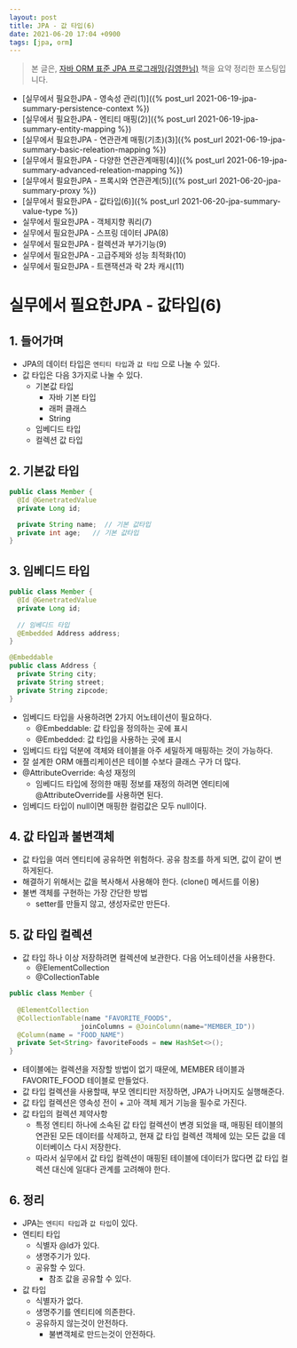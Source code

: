 ```yaml
---
layout: post
title: JPA - 값 타입(6)
date: 2021-06-20 17:04 +0900
tags: [jpa, orm]
---
```

> 본 글은, [자바 ORM 표준 JPA 프로그래밍(김영한님)](http://www.yes24.com/Product/Goods/19040233) 책을 요약 정리한 포스팅입니다.

- [실무에서 필요한JPA - 영속성 관리(1)]({% post_url 2021-06-19-jpa-summary-persistence-context %})
- [실무에서 필요한JPA - 엔티티 매핑(2)]({% post_url 2021-06-19-jpa-summary-entity-mapping %})
- [실무에서 필요한JPA - 연관관계 매핑(기초)(3)]({% post_url 2021-06-19-jpa-summary-basic-releation-mapping %})
- [실무에서 필요한JPA - 다양한 연관관계매핑(4)]({% post_url 2021-06-19-jpa-summary-advanced-releation-mapping %})
- [실무에서 필요한JPA - 프록시와 연관관계(5)]({% post_url 2021-06-20-jpa-summary-proxy %})
- [실무에서 필요한JPA - 값타입(6)]({% post_url 2021-06-20-jpa-summary-value-type %})
- 실무에서 필요한JPA - 객체지향 쿼리(7)
- 실무에서 필요한JPA - 스프링 데이터 JPA(8)
- 실무에서 필요한JPA - 컬렉션과 부가기능(9)
- 실무에서 필요한JPA - 고급주제와 성능 최적화(10)
- 실무에서 필요한JPA - 트랜잭션과 락 2차 캐시(11)

# 실무에서 필요한JPA - 값타입(6)

## 1. 들어가며 

- JPA의 데이터 타입은 `엔티티 타입`과 `값 타입` 으로 나눌 수 있다. 
- 값 타입은 다음 3가지로 나눌 수 있다. 
  - 기본값 타입
    - 자바 기본 타입
    - 래퍼 클래스
    - String
  - 임베디드 타입
  - 컬렉션 값 타입



## 2. 기본값 타입 

```java
public class Member {
  @Id @GenetratedValue
  private Long id;

  private String name;  // 기본 값타입
  private int age;   // 기본 값타입
}
```

## 3. 임베디드 타입 

```java
public class Member {
  @Id @GenetratedValue
  private Long id;
  
  // 임베디드 타입
  @Embedded Address address;
}
```

```java
@Embeddable 
public class Address {
  private String city;
  private String street;
  private String zipcode;
}
```

- 임베디드 타입을 사용하려면 2가지 어노테이션이 필요하다.
  - @Embeddable: 값 타입을 정의하는 곳에 표시
  - @Embedded: 값 타입을 사용하는 곳에 표시
- 임베디드 타입 덕분에 객체와 테이블을 아주 세밀하게 매핑하는 것이 가능하다. 
- 잘 설계한 ORM 애플리케이션은 테이블 수보다 클래스 구가 더 많다. 
- @AttributeOverride: 속성 재정의 
  - 임베디드 타입에 정의한 매핑 정보를 재정의 하려면 엔티티에 @AttributeOverride를 사용하면 된다.
- 임베디드 타입이 null이면 매핑한 컬럼값은 모두 null이다.

## 4. 값 타입과 불변객체 

- 값 타입을 여러 엔티티에 공유하면 위험하다.  공유 참조를 하게 되면, 값이 같이 변하게된다. 
- 해결하기 위해서는 값을 복사해서 사용해야 한다. (clone() 메서드를 이용)
- 불변 객체를 구현하는 가장 간단한 방법 
  - setter를 만들지 않고, 생성자로만 만든다.

## 5. 값 타입 컬렉션

- 값 타입 하나 이상 저장하려면 컬렉션에 보관한다.  다음 어노테이션을 사용한다.
  - @ElementCollection
  - @CollectionTable

```java
public class Member {
  
  @ElementCollection
  @CollectionTable(name "FAVORITE_FOODS", 
                  joinColumns = @JoinColumn(name="MEMBER_ID"))
  @Column(name = "FOOD_NAME")
  private Set<String> favoriteFoods = new HashSet<>();
}
```

- 테이블에는 컬렉션을 저장할 방법이 없기 때문에, MEMBER 테이블과 FAVORITE_FOOD 테이블로 만들었다. 
- 값 타입 컬렉션을 사용할때, 부모 엔티티만 저장하면, JPA가 나머지도 실행해준다. 
- 값 타입 컬렉션은 영속성 전이 + 고아 객체 제거 기능을 필수로 가진다. 
- 값 타입의 컬렉션 제약사항 
  - 특정 엔티티 하나에 소속된 값 타입 컬렉션이 변경 되었을 때, 매핑된 테이블의 연관된 모든 데이터를 삭제하고, 현재 값 타입 컬렉션 객체에 있는 모든 값을 데이터베이스 다시 저장한다. 
  - 따라서 실무에서 값 타입 컬렉션이 매핑된 테이블에 데이터가 많다면 값 타입 컬렉션 대신에 일대다 관계를 고려해야 한다.

## 6. 정리 

- JPA는 `엔티티 타입`과 `값 타입`이 있다. 
- 엔티티 타입
  - 식별자 @Id가 있다. 
  - 생명주기가 있다. 
  - 공유할 수 있다.
    - 참조 값을 공유할 수 있다. 
- 값 타입
  - 식별자가 없다.
  - 생명주기를 엔티티에 의존한다. 
  - 공유하지 않는것이 안전하다. 
    - 불변객체로 만드는것이 안전하다.


